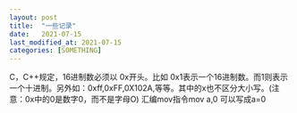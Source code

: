 ```yaml
---
layout: post
title:  "一些记录"
date:   2021-07-15
last_modified_at: 2021-07-15
categories: [SOMETHING]
---
```


C，C++规定，16进制数必须以 0x开头。比如 0x1表示一个16进制数。而1则表示一个十进制。另外如：0xff,0xFF,0X102A,等等。其中的x也不区分大小写。(注意：0x中的0是数字0，而不是字母O)
汇编mov指令mov a,0 可以写成a=0
